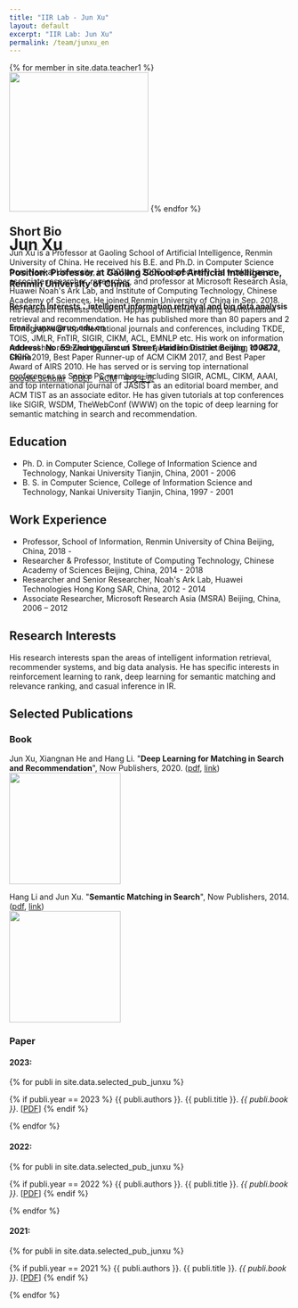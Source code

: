 ```yaml
---
title: "IIR Lab - Jun Xu"
layout: default
excerpt: "IIR Lab: Jun Xu"
permalink: /team/junxu_en
---
```


<div style="height: 260px">

{% for member in site.data.teacher1 %}
<img src="{{ site.url }}{{ site.baseurl }}/images/teampic/{{ member.photo }}" alt="" height="250" id="hp"/>
{% endfor %}
<h1><strong> Jun Xu</strong> </h1>
<h3>Position: Professor at Gaoling School of Artificial Intelligence, Renmin University of China</h3>
<h4>Research Interests：intelligent information retrieval and big data analysis</h4>
<h4>Email: junxu@ruc.edu.cn</h4>
<h4>Address: No. 59 Zhongguancun Street, Haidian District Beijing, 100872, China</h4>
<a href = "http://scholar.google.com/citations?user=su14mcEAAAAJ&hl=en">Google Scholar</a>&nbsp;&nbsp;&nbsp;<a href = "http://dblp.uni-trier.de/pers/hd/x/Xu_0001:Jun">DBLP</a>&nbsp;&nbsp;&nbsp;<a href="http://dl.acm.org/author_page.cfm?id=81423592460">ACM</a>&nbsp;&nbsp;&nbsp;<a href="{{ site.url }}{{ site.baseurl }}/team/junxu.html">中文主页</a>
</div>

## Short Bio

Jun Xu is a Professor at Gaoling School of Artificial Intelligence, Renmin University of China. He received his B.E. and Ph.D. in Computer Science from Nankai University, in 2001 and 2006, respectively. He worked as an associate researcher, researcher, and professor at Microsoft Research Asia, Huawei Noah's Ark Lab, and Institute of Computing Technology, Chinese Academy of Sciences. He joined Renmin University of China in Sep. 2018. His research interests focus on applying machine learning to information retrieval and recommendation. He has published more than 80 papers and 2 monographs at top international journals and conferences, including TKDE, TOIS, JMLR, FnTIR, SIGIR, CIKM, ACL, EMNLP etc. His work on information retrieval has received the Test of Time Award Honorable mention of ACM SIGIR 2019, Best Paper Runner-up of ACM CIKM 2017, and Best Paper Award of AIRS 2010. He has served or is serving top international conferences as Senior PC members, including SIGIR, ACML, CIKM, AAAI, and top international journal of JASIST as an editorial board member, and ACM TIST as an associate editor. He has given tutorials at top conferences like SIGIR, WSDM, TheWebConf (WWW) on the topic of deep learning for semantic matching in search and recommendation.

## Education


* Ph. D. in Computer Science, College of Information Science and Technology, Nankai University Tianjin, China, 2001 - 2006
* B. S. in Computer Science, College of Information Science and Technology, Nankai University Tianjin, China, 1997 - 2001

## Work Experience

* Professor, School of Information, Renmin University of China Beijing, China, 2018 -
* Researcher & Professor, Institute of Computing Technology, Chinese Academy of Sciences Beijing, China, 2014 - 2018
* Researcher and Senior Researcher, Noah's Ark Lab, Huawei Technologies Hong Kong SAR, China, 2012 - 2014
* Associate Researcher, Microsoft Research Asia (MSRA) Beijing, China, 2006 – 2012

## Research Interests

His research interests span the areas of intelligent information retrieval, recommender systems, and big data analysis. He has specific interests in reinforcement learning to rank, deep learning for semantic matching and relevance ranking, and casual inference in IR.


## Selected Publications


### Book

Jun Xu, Xiangnan He and Hang Li. "**Deep Learning for Matching in Search and Recommendation**", Now Publishers, 2020. (<a href="{{ site.url }}{{ site.baseurl }}/downloads/fntir20-DL4Match.pdf">pdf</a>, <a href="http://www.nowpublishers.com/articles/foundations-and-trends-in-information-retrieval/INR-035">link</a>)
<br>
<a href="https://www.nowpublishers.com/article/Details/INR-076"><img src="{{ site.url }}{{ site.baseurl }}/images/DMRS.jpg" width="200" class="panel_cover_photo" /></a>
<br>

 Hang Li and Jun Xu. "**Semantic Matching in Search**", Now Publishers, 2014. (<a href="{{ site.url }}{{ site.baseurl }}/downloads/SemanticMatchingInSearch_2014.pdf">pdf</a>, <a href="http://www.nowpublishers.com/articles/foundations-and-trends-in-information-retrieval/INR-035">link</a>)
<br>
<a href="http://www.nowpublishers.com/articles/foundations-and-trends-in-information-retrieval/INR-035"><img src="{{ site.url }}{{ site.baseurl }}/images/SMSearch.jpg" width="200" class="panel_cover_photo" /></a>
<br>

### Paper

#### 2023:

{% for publi in site.data.selected_pub_junxu %}

{% if publi.year == 2023 %}
  {{ publi.authors }}. {{ publi.title }}. <em>{{ publi.book }}</em>.
  [<a href="{{ publi.url }}">PDF</a>]
{% endif %}

{% endfor %}


#### 2022:

{% for publi in site.data.selected_pub_junxu %}

{% if publi.year == 2022 %}
  {{ publi.authors }}. {{ publi.title }}. <em>{{ publi.book }}</em>.
  [<a href="{{ publi.url }}">PDF</a>]
{% endif %}

{% endfor %}


#### 2021:

{% for publi in site.data.selected_pub_junxu %}

{% if publi.year == 2021 %}
  {{ publi.authors }}. {{ publi.title }}. <em>{{ publi.book }}</em>.
  [<a href="{{ publi.url }}">PDF</a>]
{% endif %}

{% endfor %}